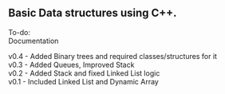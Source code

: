 ## Basic Data structures using C++.


To-do: <br>
Documentation

v0.4 - Added Binary trees and required classes/structures for it <br>
v0.3 - Added Queues, Improved Stack <br>
v0.2 - Added Stack and fixed Linked List logic <br>
v0.1 - Included Linked List and Dynamic Array <br>
